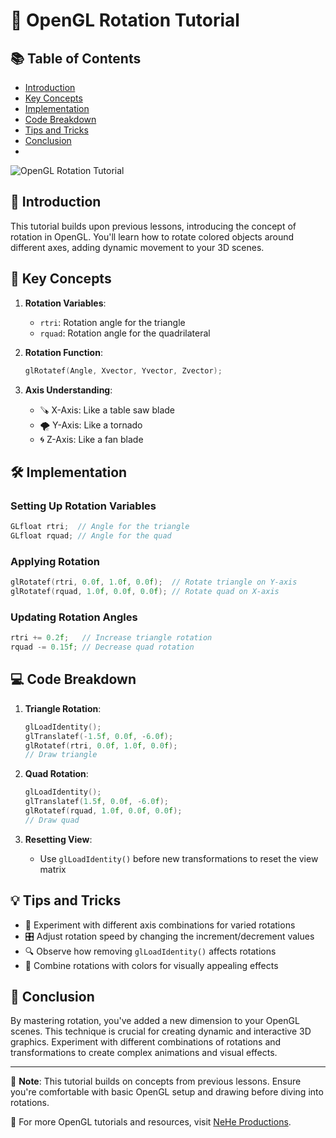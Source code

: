 
# 🔄 OpenGL Rotation Tutorial

## 📚 Table of Contents
- [Introduction](#-introduction)
- [Key Concepts](#-key-concepts)
- [Implementation](#-implementation)
- [Code Breakdown](#-code-breakdown)
- [Tips and Tricks](#-tips-and-tricks)
- [Conclusion](#-conclusion)
- 
![OpenGL  Rotation Tutorial](https://github.com/ianmicheal/SDL-1.2.1.3DC/raw/SDL-dreamhal--GLDC/SDLGLdc-examples/Samples/Nehe/04/04.png)
## 🌟 Introduction

This tutorial builds upon previous lessons, introducing the concept of rotation in OpenGL. You'll learn how to rotate colored objects around different axes, adding dynamic movement to your 3D scenes.

## 🔑 Key Concepts

1. **Rotation Variables**: 
   - `rtri`: Rotation angle for the triangle
   - `rquad`: Rotation angle for the quadrilateral

2. **Rotation Function**:
   ```c
   glRotatef(Angle, Xvector, Yvector, Zvector);
   ```

3. **Axis Understanding**:
   - 🪚 X-Axis: Like a table saw blade
   - 🌪️ Y-Axis: Like a tornado
   - 🌀 Z-Axis: Like a fan blade

## 🛠️ Implementation

### Setting Up Rotation Variables
```c
GLfloat rtri;  // Angle for the triangle
GLfloat rquad; // Angle for the quad
```

### Applying Rotation
```c
glRotatef(rtri, 0.0f, 1.0f, 0.0f);  // Rotate triangle on Y-axis
glRotatef(rquad, 1.0f, 0.0f, 0.0f); // Rotate quad on X-axis
```

### Updating Rotation Angles
```c
rtri += 0.2f;   // Increase triangle rotation
rquad -= 0.15f; // Decrease quad rotation
```

## 💻 Code Breakdown

1. **Triangle Rotation**:
   ```c
   glLoadIdentity();
   glTranslatef(-1.5f, 0.0f, -6.0f);
   glRotatef(rtri, 0.0f, 1.0f, 0.0f);
   // Draw triangle
   ```

2. **Quad Rotation**:
   ```c
   glLoadIdentity();
   glTranslatef(1.5f, 0.0f, -6.0f);
   glRotatef(rquad, 1.0f, 0.0f, 0.0f);
   // Draw quad
   ```

3. **Resetting View**:
   - Use `glLoadIdentity()` before new transformations to reset the view matrix

## 💡 Tips and Tricks

- 🔄 Experiment with different axis combinations for varied rotations
- 🎛️ Adjust rotation speed by changing the increment/decrement values
- 🔍 Observe how removing `glLoadIdentity()` affects rotations
- 🎨 Combine rotations with colors for visually appealing effects

## 🏁 Conclusion

By mastering rotation, you've added a new dimension to your OpenGL scenes. This technique is crucial for creating dynamic and interactive 3D graphics. Experiment with different combinations of rotations and transformations to create complex animations and visual effects.

---

📌 **Note**: This tutorial builds on concepts from previous lessons. Ensure you're comfortable with basic OpenGL setup and drawing before diving into rotations.

🔗 For more OpenGL tutorials and resources, visit [NeHe Productions](http://nehe.gamedev.net/).
